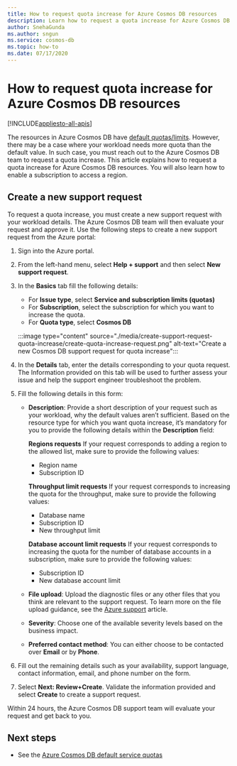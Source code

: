 ```yaml
---
title: How to request quota increase for Azure Cosmos DB resources
description: Learn how to request a quota increase for Azure Cosmos DB resources. You will also learn how to enable a subscription to access a region.
author: SnehaGunda
ms.author: sngun
ms.service: cosmos-db
ms.topic: how-to
ms.date: 07/17/2020
---
```


# How to request quota increase for Azure Cosmos DB resources
[!INCLUDE[appliesto-all-apis](includes/appliesto-all-apis.md)]

The resources in Azure Cosmos DB have [default quotas/limits](concepts-limits.md). However, there may be a case where your workload needs more quota than the default value. In such case, you must reach out to the Azure Cosmos DB team to request a quota increase. This article explains how to request a quota increase for Azure Cosmos DB resources. You will also learn how to enable a subscription to access a region.

## Create a new support request

To request a quota increase, you must create a new support request with your workload details. The Azure Cosmos DB team will then evaluate your request and approve it. Use the following steps to create a new support request from the Azure portal:

1. Sign into the Azure portal.

1. From the left-hand menu, select **Help + support** and then select **New support request**.

1. In the **Basics** tab fill the following details:

   * For **Issue type**, select **Service and subscription limits (quotas)**
   * For **Subscription**, select the subscription for which you want to increase the quota.
   * For **Quota type**, select **Cosmos DB**

   :::image type="content" source="./media/create-support-request-quota-increase/create-quota-increase-request.png" alt-text="Create a new Cosmos DB support request for quota increase":::

1. In the **Details** tab, enter the details corresponding to your quota request. The Information provided on this tab will be used to further assess your issue and help the support engineer troubleshoot the problem.

1. Fill the following details in this form:

   * **Description**: Provide a short description of your request such as your workload, why the default values aren’t sufficient. Based on the resource type for which you want quota increase, it’s mandatory for you to provide the following details within the **Description** field:

     **Regions requests** If your request corresponds to adding a region to the allowed list, make sure to provide the following values:

        * Region name
        * Subscription ID

     **Throughput limit requests** If your request corresponds to increasing the quota for the throughput, make sure to provide the following values:

        * Database name
        * Subscription ID
        * New throughput limit

     **Database account limit requests** If your request corresponds to increasing the quota for the number of database accounts in a subscription, make sure to provide the following values:

       * Subscription ID
       * New database account limit

   * **File upload**: Upload the diagnostic files or any other files that you think are relevant to the support request. To learn more on the file upload guidance, see the [Azure support]( ../azure-portal/supportability/how-to-manage-azure-support-request.md#upload-files) article.

   * **Severity**: Choose one of the available severity levels based on the business impact.

   * **Preferred contact method**: You can either choose to be contacted over **Email** or by **Phone**.

1. Fill out the remaining details such as your availability, support language, contact information, email, and phone number on the form.

1. Select **Next: Review+Create**. Validate the information provided and select **Create** to create a support request.

Within 24 hours, the Azure Cosmos DB support team will evaluate your request and get back to you.

## Next steps

* See the [Azure Cosmos DB default service quotas](concepts-limits.md)
